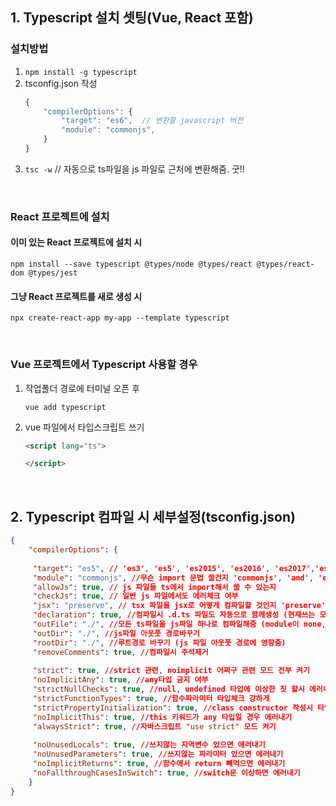 ## 1. Typescript 설치 셋팅(Vue, React 포함)

### 설치방법
1. `npm install -g typescript`  
2. tsconfig.json 작성   
    ```typescript
    {
        "compilerOptions": {
            "target": "es6",  // 변환할 javascript 버전
            "module": "commonjs",
        }
    }  
    ```
3. `tsc -w`  // 자동으로 ts파일을 js 파일로 근처에 변환해줌. 굿!!  
<br>


### React 프로젝트에 설치

#### 이미 있는 React 프로젝트에 설치 시
```
npm install --save typescript @types/node @types/react @types/react-dom @types/jest
```

#### 그냥 React 프로젝트를 새로 생성 시
```
npx create-react-app my-app --template typescript
```  
<br>


### Vue 프로젝트에서 Typescript 사용할 경우

1. 작업폴더 경로에 터미널 오픈 후
    ```
    vue add typescript
    ```  
2. vue 파일에서 타입스크립트 쓰기
    ```html
    <script lang="ts">
    
    </script>
    ```  
<br>


## 2. Typescript 컴파일 시 세부설정(tsconfig.json)
```json
{
    "compilerOptions": {
   
     "target": "es5", // 'es3', 'es5', 'es2015', 'es2016', 'es2017','es2018', 'esnext' 가능
     "module": "commonjs", //무슨 import 문법 쓸건지 'commonjs', 'amd', 'es2015', 'esnext'
     "allowJs": true, // js 파일들 ts에서 import해서 쓸 수 있는지 
     "checkJs": true, // 일반 js 파일에서도 에러체크 여부 
     "jsx": "preserve", // tsx 파일을 jsx로 어떻게 컴파일할 것인지 'preserve', 'react-native', 'react'
     "declaration": true, //컴파일시 .d.ts 파일도 자동으로 함께생성 (현재쓰는 모든 타입이 정의된 파일)
     "outFile": "./", //모든 ts파일을 js파일 하나로 컴파일해줌 (module이 none, amd, system일 때만 가능)
     "outDir": "./", //js파일 아웃풋 경로바꾸기
     "rootDir": "./", //루트경로 바꾸기 (js 파일 아웃풋 경로에 영향줌)
     "removeComments": true, //컴파일시 주석제거 
   
     "strict": true, //strict 관련, noimplicit 어쩌구 관련 모드 전부 켜기
     "noImplicitAny": true, //any타입 금지 여부
     "strictNullChecks": true, //null, undefined 타입에 이상한 짓 할시 에러내기 
     "strictFunctionTypes": true, //함수파라미터 타입체크 강하게 
     "strictPropertyInitialization": true, //class constructor 작성시 타입체크 강하게
     "noImplicitThis": true, //this 키워드가 any 타입일 경우 에러내기
     "alwaysStrict": true, //자바스크립트 "use strict" 모드 켜기
   
     "noUnusedLocals": true, //쓰지않는 지역변수 있으면 에러내기
     "noUnusedParameters": true, //쓰지않는 파라미터 있으면 에러내기
     "noImplicitReturns": true, //함수에서 return 빼먹으면 에러내기 
     "noFallthroughCasesInSwitch": true, //switch문 이상하면 에러내기 
    }
}
```  
